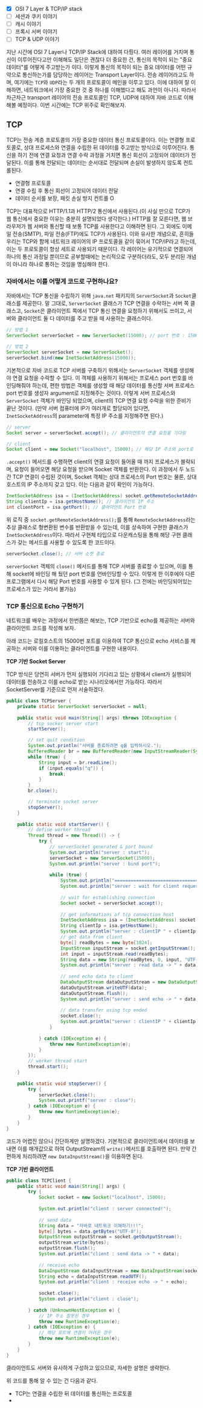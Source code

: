 - [x] OSI 7 Layer & TCP/IP stack
- [ ] 세션과 쿠키 이야기
- [ ] 캐시 이야기
- [ ] 프록시 서버 이야기
- [ ] TCP & UDP 이야기

지난 시간에 OSI 7 Layer나 TCP/IP Stack에 대하여 다뤘다. 여러 레이어를 거치며 통신이 이루어진다고만 이해해도 일단은 괜찮다 더 중요한 건, 통신의 목적이 되는 "중요 데이터"를 어떻게 주고받는가 이다. 이렇게 통신의 목적이 되는 중요 데이터를 어떤 규약으로 통신하는가를 담당하는 레이어는 Transport Layer이다. 전송 레이어라고도 하며, 여기에는 `TCP`와 `UDP`라는 두 개의 프로토콜이 메인을 이루고 있다. 이에 대하여 잘 이해하면, 네트워크에서 가장 중요한 것 중 하나를 이해했다고 해도 과언이 아니다. 따라서 차근차근 transport 레이어의 전송 프로토콜인 TCP, UDP에 대하여 자바 코드로 이해해볼 예정이다. 이번 시간에는 TCP 위주로 확인해보자.

## TCP

TCP는 전송 계층 프로토콜의 가장 중요한 데이터 통신 프로토콜이다. 이는 연결형 프로토콜로, 상대 프로세스와 연결을 수립한 뒤 데이터를 주고받는 방식으로 이루어진다. 통신을 하기 전에 연결 요청과 연결 수락 과정을 거치면 통신 회선이 고정되어 데이터가 전달된다. 이를 통해 전달되는 데이터는 순서대로 전달되며 손실이 발생하지 않도록 컨트롤된다.

- 연결형 프로토콜
- 연결 수립 후 통신 회선이 고정되어 데이터 전달
- 데이터 순서를 보장, 패킷 손실 방지 컨트롤 O

TCP는 대표적으로 HTTP/1.1과 HTTP/2 통신에서 사용된다.(이 사실 만으로 TCP가 웹 통신에서 중요한 이유는 충분히 설명되었다 생각한다.) HTTP를 잘 모른다면, 웹 브라우저가 웹 서버와 통신할 때 보통 TCP를 사용한다고 이해하면 된다. 그 외에도 이메일 전송(SMTP), 파일 전송(FTP)에도 TCP가 사용된다. 이와 유사한 개념으로, 흔히들 우리는 TCP와 함께 네트워크 레이어의 IP 프로토콜을 같이 묶어서 TCP/IP라고 하는데, 이는 두 프로토콜이 항상 세트로 사용되기 때문이다. 각 레이어는 유기적으로 연결되어 하나의 통신 과정일 뿐이므로 공부할때에는 논리적으로 구분하더라도, 모두 분리된 개념이 아니라 하나로 통하는 것임을 명심해야 한다.

### 자바에서는 이를 어떻게 코드로 구현하나요?

자바에서는 TCP 통신을 수립하기 위해 `java.net` 패키지의 `ServerSocket`과 `Socket`클래스를 제공한다. 말 그대로, `ServerSocket` 클래스가 TCP 연결을 수락하는 서버 쪽 클래스고, `Socket`은 클라이언트 쪽에서 TCP 통신 연결을 요청하기 위해서도 쓰이고, 서버와 클라이언트 둘 다 데이터를 주고 받을 때 사용하는 클래스이다.

```java
// 방법 1
ServerSocket serverSocket = new ServerSocket(15000); // port 번호 : 15000

// 방법 2
ServerSocket serverSocket = new ServerSocket();
serverSocket.bind(new InetSocketAddress(15000));
```

기본적으로 자바 코드로 TCP 서버를 구축하기 위해서는 `ServerSocket` 객체를 생성해야 연결 요청을 수락할 수 있다. 이 객체를 사용하기 위해서는 프로세스 port 번호를 바인딩해줘야 하는데, 편한 방법은 객체를 생성할 때 해당 데이터를 통신할 서버 프로세스 port 번호를 생성자 argument로 지정해주는 것이다. 이렇게 서버 프로세스와 `ServerSocket` 객체가 바인딩 되었으며, client의 TCP 연결 요청 수락을 위한 준비가 끝난 것이다. (만약 서버 컴퓨터에 IP가 여러개로 할당되어 있다면, `InetSocketAddress`의 parameter에 특정 IP 주소를 지정해주면 된다.)

```java
// server
Socket server = serverSocket.accept(); // 클라이언트의 연결 요청을 기다림

// client
Socket client = new Socket("localhost", 15000); // 해당 IP 주소와 port로 TCP 연결
```

`.accept()` 메서드를 수행하면 client의 연결 요청이 들어올 때 까지 프로세스가 블락되며, 요청이 들어오면 해당 요청을 받으며 Socket 객체를 반환한다. 이 과정에서 두 노드 간 TCP 연결이 수립된 것이며, Socket 객체는 상대 프로세스의 Port 번호는 물론, 상대 호스트의 IP 주소까지 갖고 있다. 이는 다음과 같이 확인이 가능하다.

```java
InetSocketAddress isa = (InetSocketAddress) socket.getRemoteSocketAddress();  
String clientIp = isa.getHostName(); // 클라이언트 IP 주소  
int clientPort = isa.getPort(); // 클라이언트 Port 번호
```

위 로직 중 `socket.getRemoteSocketAddress();`를 통해 `RemoteSocketAddress`라는 추상 클래스로 형변환된 변수를 반환받을 수 있는데, 이를 상속하여 구현한 클래스가 `InetSocketAddress`이다. 따라서 구현체 타입으로 다운캐스팅을 통해 해당 구현 클래스가 갖는 메서드를 사용할 수 있도록 한 코드이다.

```java
serverSocket.close(); // 서버 소켓 종료
```

`serverSocket` 객체의 `close()` 메서드를 통해 TCP 서버를 종료할 수 있으며, 이를 통해 socket에 바인딩 해 뒀던 port 번호를 언바인딩할 수 있다. 이렇게 한 이후에야 다른 프로그램에서 다시 해당 Port 번호를 사용할 수 있게 된다. (그 전에는 바인딩되어있는 프로세스가 있는 거라서 불가능)

### TCP 통신으로 Echo 구현하기

네트워크를 배우는 과정에서 한번쯤은 해보는, TCP 기반으로 echo를 제공하는 서버와 클라이언트 코드를 작성해 보자.

아래 코드는 로컬호스트의 15000번 포트를 이용하여 TCP 통신으로 echo 서비스를 제공하는 서버와 이를 이용하는 클라이언트를 구현한 내용이다. 

**TCP 기반 Socket Server**

TCP 방식은 당연히 서버가 먼저 실행되어 기다리고 있는 상황에서 client가 실행되어 데이터를 전송하고 이를 echo로 받는 시나리오에서만 가능하다. 따라서 SocketServer를 기준으로 먼저 서술하겠다.

```java
public class TCPServer {  
    private static ServerSocket serverSocket = null;  
  
    public static void main(String[] args) throws IOException {  
		// tcp socker server start
        startServer();  

		// set quit condition
        System.out.println("서버를 종료하려면 q를 입력하시오.");          
        BufferedReader br = new BufferedReader(new InputStreamReader(System.in));
        while (true) {  
            String input = br.readLine();  
            if (input.equals("q")) {  
                break;  
            }  
        }  
        br.close();  

		// terminate socket server
        stopServer();  
    }  
  
    public static void startServer() {  
        // define worker thread  
        Thread thread = new Thread(() -> {  
            try {  
                // serverSocket generated & port bound  
                System.out.println("server : start");  
                serverSocket = new ServerSocket(15000);  
                System.out.println("server : bind port");  
  
                while (true) {  
                    System.out.println("================================");  
                    System.out.println("server : wait for client request"); 
                     
                    // wait for establishing connection  
                    Socket socket = serverSocket.accept();  
  
                    // get informations of tcp connection host  
                    InetSocketAddress isa = (InetSocketAddress) socket.getRemoteSocketAddress();  
                    String clientIp = isa.getHostName();  
                    System.out.println("server : clientIP " + clientIp + " connected");  
                    // get data from client  
                    byte[] readBytes = new byte[1024];  
                    InputStream inputStream = socket.getInputStream();  
                    int input = inputStream.read(readBytes);  
                    String data = new String(readBytes, 0, input, "UTF-8");  
                    System.out.println("server : read data -> " + data);  
  
                    // send echo data to client  
                    DataOutputStream dataOutputStream = new DataOutputStream(socket.getOutputStream());  
                    dataOutputStream.writeUTF(data);  
                    dataOutputStream.flush();  
                    System.out.println("server : send echo -> " + data);  
  
                    // data transfer using tcp ended  
                    socket.close();  
                    System.out.println("server : clientIP " + clientIp + " connetion closed");  
                }  
  
            } catch (IOException e) {  
                throw new RuntimeException(e);  
            }  
        });  
        // worker thread start  
        thread.start();  
    }  
  
    public static void stopServer() {  
        try {  
            serverSocket.close();  
            System.out.printf("server : close");  
        } catch (IOException e) {  
            throw new RuntimeException(e);  
        }  
    }  
}
```

코드가 어렵진 않으니 간단하게만 설명하겠다. 기본적으로 클라이언트에서 데이터를 보내면 이를 매개값으로 하여 OutputStream의 `write()`메서드를 호출하면 된다. 만약 간편하게 처리하려면 `new DataInputStream()`을 이용하면 된다.


**TCP 기반 클라이언트**

```java
public class TCPClient {  
    public static void main(String[] args) {  
        try {  
            Socket socket = new Socket("localhost", 15000);  
  
            System.out.println("client : server connected!");  
  
            // send data  
            String data = "자바로 네트워크 이해하기!!!";  
            byte[] bytes = data.getBytes("UTF-8");  
            OutputStream outputStream = socket.getOutputStream();  
            outputStream.write(bytes);  
            outputStream.flush();  
            System.out.println("client : send data -> " + data);  
  
            // receive echo  
            DataInputStream dataInputStream = new DataInputStream(socket.getInputStream());  
            String echo = dataInputStream.readUTF();  
            System.out.println("client : receive echo -> " + echo);  
  
            socket.close();  
            System.out.println("client : close");  
  
        } catch (UnknownHostException e) {  
            // IP 주소 잘못된 경우  
            throw new RuntimeException(e);  
        } catch (IOException e) {  
            // 해당 포트에 연결이 어려운 경우  
            throw new RuntimeException(e);  
        }  
    }  
}
```

클라이언트도 서버와 유사하게 구성하고 있으므로, 자세한 설명은 생략한다.

위 코드를 통해 알 수 있는 건 다음과 같다.
- TCP는 연결을 수립한 뒤 데이터를 통신하는 프로토콜
- 